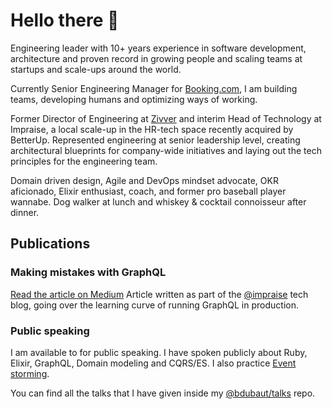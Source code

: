 # Hello there 👋

Engineering leader with 10+ years experience in software development, architecture and proven record in growing people and scaling teams at startups and scale-ups around the world.

Currently Senior Engineering Manager for [Booking.com](https://booking.com), I am building teams, developing humans and optimizing ways of working.

Former Director of Engineering at [Zivver](https://zivver.com) and interim Head of Technology at Impraise, a local scale-up in the HR-tech space recently acquired by BetterUp. Represented engineering at senior leadership level, creating architectural blueprints for company-wide initiatives and laying out the tech principles for the engineering team.

Domain driven design, Agile and DevOps mindset advocate, OKR aficionado, Elixir enthusiast, coach, and former pro baseball player wannabe. Dog walker at lunch and whiskey & cocktail connoisseur after dinner.

## Publications
### Making mistakes with GraphQL
[Read the article on Medium](https://medium.com/impraise-design-engineering/making-mistakes-with-graphql-874b8ca62b9d)
Article written as part of the [@impraise](https://github.com/impraise) tech blog, going over the learning curve of running GraphQL in production.

### Public speaking
I am available to for public speaking. I have spoken publicly about Ruby, Elixir, GraphQL, Domain modeling and CQRS/ES. I also practice [Event storming](https://eventstorming.com).

You can find all the talks that I have given inside my [@bdubaut/talks](https://github.com/bdubaut/talks) repo.

